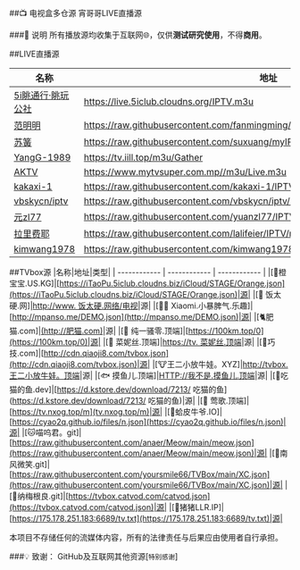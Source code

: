 ##📺  电视盒多仓源  宵哥哥LIVE直播源

###📖 说明
所有播放源均收集于互联网🌐，仅供**测试研究使用**，不得**商用**。

##LIVE直播源

|名称|地址|类型|
| ------------ | ------------ | ------------ |
|[5i眺通行·眺玩公社](https://live.5iclub.cloudns.org "乐玩公社")|https://live.5iclub.cloudns.org/IPTV.m3u|IPv6|
|[范明明](https://github.com/fanmingming/live "范明明")|https://raw.githubusercontent.com/fanmingming/live/refs/heads/main/tv/m3u/ipv6.m3u|IPv6|
|[苏簧](https://github.com/suxuang/myIPTV "素霜")|https://raw.githubusercontent.com/suxuang/myIPTV/main/ipv6.m3u|IPv4/IPv6|
|[YangG-1989](https://yang-1989.eu.org "YangG-1989")|https://tv.iill.top/m3u/Gather|IPv4/IPv6|
|[AKTV](https://www.mytvsuper.com.mp "AKTV")|https://www.mytvsuper.com.mp//m3u/Live.m3u|IPv4/IPv6|
|[kakaxi-1](https://github.com/kakaxi-1/IPTV "kakaxi-1")|https://raw.githubusercontent.com/kakaxi-1/IPTV/main/ipv6.m3u|IPv6|
|[vbskycn/iptv](https://github.com/vbskycn/iptv "vbskycn")|https://raw.githubusercontent.com/vbskycn/iptv/master/tv/iptv6.m3u|IPv6|
|[元zl77](https://github.com/yuanzl77/IPTV "yuanzl77")|https://raw.githubusercontent.com/yuanzl77/IPTV/raw/main/live.m3u|IPv4/IPv6|
|[拉里费耶](https://github.com/lalifeier/IPTV "lalifier")|https://raw.githubusercontent.com/lalifeier/IPTV/main/m3u/IPTV.m3u|IPv4/IPv6|
|[kimwang1978](https://github.com/kimwang1978/collect-tv-txt "kimwang1978")|https://raw.githubusercontent.com/kimwang1978/collect-tv-txt/main/live.m3u|IPv4/IPv6|

##TVbox源
|名称|地址|类型|
| ------------ | ------------ | ------------ |
|[🍊橙宝宝.US.KG]|[https://iTaoPu.5iclub.cloudns.biz/iCloud/STAGE/Orange.json](https://iTaoPu.5iclub.cloudns.biz/iCloud/STAGE/Orange.json)|源|
|[🍙  饭太硬.网]|[http://www. 饭太硬.网络/电视](http://www.饭太硬.网络/电视)|源|
|[🦸‍♀️   Xiaomi.小暴脾气.乐趣]|[http://mpanso.me/DEMO.json](http://mpanso.me/DEMO.json)|源|
|[🐈肥猫.com]|[(http://肥猫.com)](HTTP://肥猫.com)|源|
|[🔞  纯一骚零.顶端]|[https://100km.top/0](https://100km.top/0)|源|
|[🥑  菜妮丝.顶端]|[https://tv. 菜妮丝.顶端](https://tv.菜妮丝.顶端)|源|
|[🏓巧技.com]|[http://cdn.qiaoji8.com/tvbox.json](http://cdn.qiaoji8.com/tvbox.json)|源|
|[🐮王二小放牛娃。XYZ]|[http://tvbox. 王二小放牛娃。顶端](http://tvbox.王二小放牛娃。顶端)|源|
|[🐟  摸鱼儿.顶端]|[HTTP://我不是.摸鱼儿.顶端](HTTP://我不是.摸鱼儿.顶端)|源|
|[🦉吃猫的鱼.dev]|[https://d.kstore.dev/download/7213/ 吃猫的鱼](https://d.kstore.dev/download/7213/ 吃猫的鱼)|源|
|[🍁  莺歌.顶端]|[https://tv.nxog.top/m](tv.nxog.top/m)|源|
|[🍺蛤皮牛爷.IO]|[https://cyao2q.github.io/files/n.json](https://cyao2q.github.io/files/n.json)|源|
|[🐱喵呜君。git]|[https://raw.githubusercontent.com/anaer/Meow/main/meow.json](https://raw.githubusercontent.com/anaer/Meow/main/meow.json)|源|
|[🍋南风微笑.git]|[https://raw.githubusercontent.com/yoursmile66/TVBox/main/XC.json](https://raw.githubusercontent.com/yoursmile66/TVBox/main/XC.json)|源|
|[🧿纳梅根良.git]|[https://tvbox.catvod.com/catvod.json](https://tvbox.catvod.com/catvod.json)|源|
|[🐷猪猪LLR.IP]|[https://175.178.251.183:6689/tv.txt](https://175.178.251.183:6689/tv.txt)|源|

本项目不存储任何的流媒体内容，所有的法律责任与后果应由使用者自行承担。

<p>
<imgalt="GitHub回购星"src="https://img.shields.io/github/stars/YuWell-Loong/iCloud">
<imgalt="GitHub分叉"src="https://img.shields.io/github/forks/YuWell-Loong/iCloud">
<imgalt="GitHub问题"src="https://img.shields.io/github/issues/YuWell-Loong/iCloud">
<imgalt="GitHub观察者"src="https://img.shields.io/github/watchers/YuWell-Loong/iCloudE">
<imgalt="GitHub参与者"src="https://img.shields.io/github/contributors/YuWell-Loong/iCloud">
<imgalt="GitHub"src="https://img.shields.io/github/license/YuWell-Loong/iCloud">
</p>

###💡 致谢：
GitHub及互联网其他资源[`特别感谢`]
